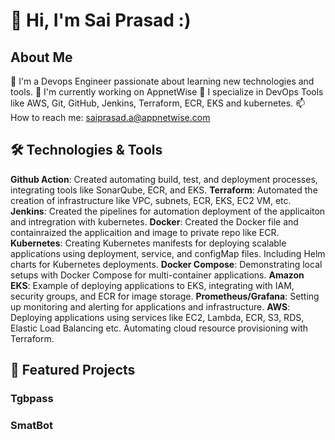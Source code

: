 # 👋 Hi, I'm Sai Prasad :)

## About Me
🌱 I'm a Devops Engineer passionate about learning new technologies and tools.
🔭 I'm currently working on AppnetWise
🌟 I specialize in DevOps Tools like AWS, Git, GitHub, Jenkins, Terraform, ECR, EKS and kubernetes.
📫 How to reach me: saiprasad.a@appnetwise.com

## 🛠️ Technologies & Tools
**Github Action**: Created automating build, test, and deployment processes, integrating tools like SonarQube, ECR, and EKS.
**Terraform**: Automated the creation of infrastructure like VPC, subnets, ECR, EKS, EC2 VM, etc.
**Jenkins**: Created the pipelines for automation deployment of the applicaiton and intregration with kubernetes.
**Docker**:  Created the Docker file and containraized the applicaition and image to private repo like ECR.
**Kubernetes**: Creating Kubernetes manifests for deploying scalable applications using deployment, service, and configMap files. Including Helm charts for Kubernetes deployments.
**Docker Compose**: Demonstrating local setups with Docker Compose for multi-container applications.
**Amazon EKS**: Example of deploying applications to EKS, integrating with IAM, security groups, and ECR for image storage.
**Prometheus/Grafana**:  Setting up monitoring and alerting for applications and infrastructure.
**AWS**: Deploying applications using services like EC2, Lambda, ECR, S3, RDS, Elastic Load Balancing etc. Automating cloud resource provisioning with Terraform.

## 🚀 Featured Projects

### Tgbpass

### SmatBot


